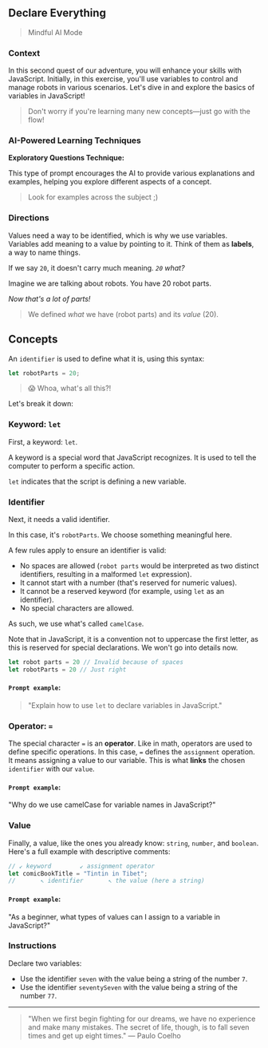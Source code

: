 ## Declare Everything

> Mindful AI Mode

### Context

In this second quest of our adventure, you will enhance your skills with JavaScript. Initially, in this exercise, you'll use variables to control and manage robots in various scenarios. Let's dive in and explore the basics of variables in JavaScript!

> Don't worry if you're learning many new concepts—just go with the flow!

### AI-Powered Learning Techniques

**Exploratory Questions Technique:**

This type of prompt encourages the AI to provide various explanations and examples, helping you explore different aspects of a concept.

> Look for examples across the subject ;)

### Directions

Values need a way to be identified, which is why we use variables. Variables add meaning to a value by pointing to it. Think of them as **labels**, a way to name things.

If we say `20`, it doesn't carry much meaning. _`20` what?_

Imagine we are talking about robots. You have 20 robot parts.

_Now that's a lot of parts!_

> We defined _what_ we have (robot parts) and its _value_ (20).

## Concepts

An `identifier` is used to define what it is, using this syntax:

```js
let robotParts = 20;
```

> 😱 Whoa, what's all this?!

Let's break it down:

### Keyword: `let`

First, a keyword: `let`.

A keyword is a special word that JavaScript recognizes. It is used to tell the computer to perform a specific action.

`let` indicates that the script is defining a new variable.

### Identifier

Next, it needs a valid identifier.

In this case, it's `robotParts`. We choose something meaningful here.

A few rules apply to ensure an identifier is valid:

- No spaces are allowed (`robot parts` would be interpreted as two distinct identifiers, resulting in a malformed `let` expression).
- It cannot start with a number (that's reserved for numeric values).
- It cannot be a reserved keyword (for example, using `let` as an identifier).
- No special characters are allowed.

As such, we use what's called `camelCase`.

Note that in JavaScript, it is a convention not to uppercase the first letter, as this is reserved for special declarations. We won't go into details now.

```js
let robot parts = 20 // Invalid because of spaces
let robotParts = 20 // Just right
```

#### **`Prompt example`**:

> "Explain how to use `let` to declare variables in JavaScript."

### Operator: `=`

The special character `=` is an **operator**. Like in math, operators are used to define specific operations. In this case, `=` defines the `assignment` operation. It means assigning a value to our variable. This is what **links** the chosen `identifier` with our `value`.

#### **`Prompt example`**:

"Why do we use camelCase for variable names in JavaScript?"

### Value

Finally, a value, like the ones you already know: `string`, `number`, and `boolean`. Here's a full example with descriptive comments:

```js
// ↙ keyword        ↙ assignment operator
let comicBookTitle = "Tintin in Tibet";
//       ↖ identifier       ↖ the value (here a string)
```

#### **`Prompt example`**:

"As a beginner, what types of values can I assign to a variable in JavaScript?"

### Instructions

Declare two variables:

- Use the identifier `seven` with the value being a string of the number `7`.
- Use the identifier `seventySeven` with the value being a string of the number `77`.

---

> "When we first begin fighting for our dreams, we have no experience and make many mistakes. The secret of life, though, is to fall seven times and get up eight times."
> ― Paulo Coelho
